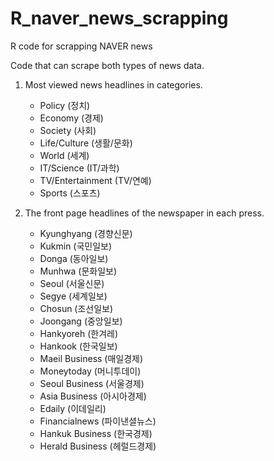 # R_naver_news_scrapping
R code for scrapping NAVER news

Code that can scrape both types of news data.

1. Most viewed news headlines in categories.
    - Policy (정치)
    - Economy (경제)
    - Society (사회)
    - Life/Culture (생활/문화)
    - World (세계)
    - IT/Science (IT/과학)
    - TV/Entertainment (TV/연예)
    - Sports (스포츠)
 
2. The front page headlines of the newspaper in each press.
    - Kyunghyang (경향신문)
    - Kukmin (국민일보)
    - Donga (동아일보)
    - Munhwa (문화일보)
    - Seoul (서울신문)
    - Segye (세계일보)
    - Chosun (조선일보)
    - Joongang (중앙일보)
    - Hankyoreh (한겨레)
    - Hankook (한국일보)
    - Maeil Business (매일경제)
    - Moneytoday (머니투데이)
    - Seoul Business (서울경제)
    - Asia Business (아시아경제)
    - Edaily (이데일리)
    - Financialnews (파이낸셜뉴스)
    - Hankuk Business (한국경제)
    - Herald Business (헤럴드경제)
